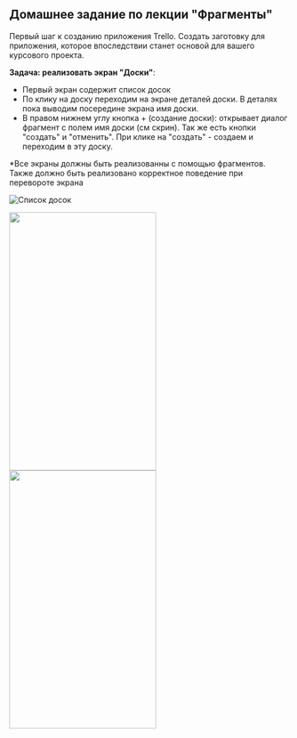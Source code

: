 ## Домашнее задание по лекции "Фрагменты"

Первый шаг к созданию приложения Trello. Создать заготовку для приложения, которое впоследствии станет основой для вашего курсового проекта.

**Задача: реализовать экран "Доски"**: 
- Первый экран содержит список досок
- По клику на доску переходим на экране деталей доски. В деталях пока выводим посередине экрана имя доски.
- В правом нижнем углу кнопка + (создание доски): открывает диалог фрагмент с полем имя доски (см скрин). Так же есть кнопки "создать" и "отменить". При клике на "создать" - создаем и переходим в эту доску.


*Все экраны должны быть реализованны с помощью фрагментов. Также должно быть реализовано корректное поведение при перевороте экрана 

![Список досок](https://gitlab.com/bakht.ergashev/androidtfs/blob/homwork2/HomeWork_2/Screenshot_20190930_163033_com.trello.jpg "Список досок")

<img src="" width = "264" height = "464"/>
<img src="https://gitlab.com/bakht.ergashev/androidtfs/blob/homwork2/HomeWork_2/Screenshot_20190930_163954_com.trello.jpg?raw=true" width = "264" height = "464"/>
